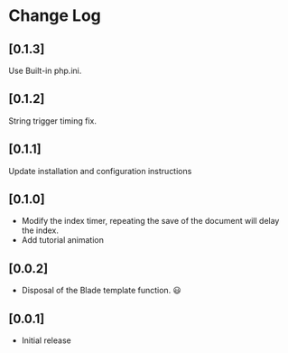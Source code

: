 # Change Log

## [0.1.3]
Use Built-in php.ini.

## [0.1.2]

String trigger timing fix.

## [0.1.1]

Update installation and configuration instructions

## [0.1.0]

- Modify the index timer, repeating the save of the document will delay the index. 
- Add tutorial animation

## [0.0.2]

- Disposal of the Blade template function. 😃

## [0.0.1]

- Initial release
